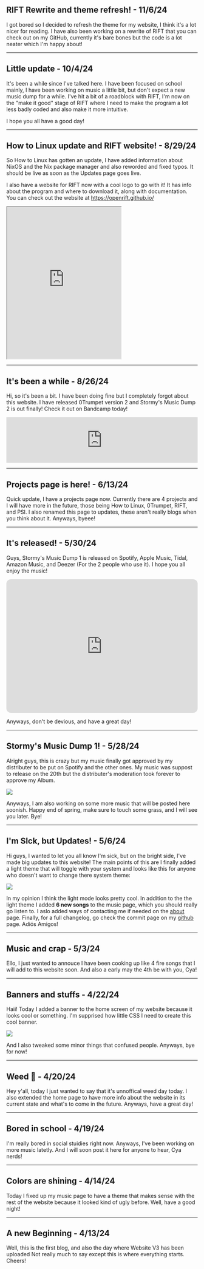 ## RIFT Rewrite and theme refresh! - 11/6/24

I got bored so I decided to refresh the theme for my website, I think it's a lot nicer for reading. I have also been working on a rewrite of RIFT that you can check out on my GitHub, currently it's bare bones but the code is a lot neater which I'm happy about!

---

## Little update - 10/4/24

It's been a while since I've talked here. I have been focused on school mainly, I have been working on music a little bit, but don't expect a new music dump for a while. I've hit a bit of a roadblock with RIFT, I'm now on the "make it good" stage of RIFT where I need to make the program a lot less badly coded and also make it more intuitive.

I hope you all have a good day!

<hr>

## How to Linux update and RIFT website! - 8/29/24

So How to Linux has gotten an update, I have added information about NixOS and the Nix package manager and also reworded and fixed typos. It should be live as soon as the Updates page goes live.

I also have a website for RIFT now with a cool logo to go with it! It has info about the program and where to download it, along with documentation. You can check out the website at https://openrift.github.io/

<iframe src="https://openrift.github.io/" height="400"></iframe>

<hr>

## It's been a while - 8/26/24

Hi, so it's been a bit. I have been doing fine but I completely forgot about this website. I have released 0Trumpet version 2 and Stormy's Music Dump 2 is out finally! Check it out on Bandcamp today!

<iframe style="border: 0; width: 100%; height: 120px;" src="https://bandcamp.com/EmbeddedPlayer/album=1272783063/size=large/bgcol=333333/linkcol=9a64ff/tracklist=false/artwork=small/transparent=true/" seamless><a href="https://0stormy.bandcamp.com/album/stormys-music-dump-2">Stormy&#39;s Music Dump 2 by 0Stormy</a></iframe>

<hr>

## Projects page is here! - 6/13/24

Quick update, I have a projects page now. Currently there are 4 projects and I will have more in the future, those being How to Linux, 0Trumpet, RIFT, and PSI. I also renamed this page to updates, these aren't really blogs when you think about it. Anyways, byeee!

<hr>

## It's released! - 5/30/24

Guys, Stormy's Music Dump 1 is released on Spotify, Apple Music, Tidal, Amazon Music, and Deezer (For the 2 people who use it). I hope you all enjoy the music!

<iframe style="border-radius:12px" src="https://open.spotify.com/embed/album/5C4p8nWI1p52RZKpYqf2kk?utm_source=generator" width="100%" height="352" frameBorder="0" allowfullscreen="" allow="autoplay; clipboard-write; encrypted-media; fullscreen; picture-in-picture" loading="lazy"></iframe>

Anyways, don't be devious, and have a great day!

<hr>

## Stormy's Music Dump 1! - 5/28/24
Alright guys, this is crazy but my music finally got approved by my distributer to be put on Spotify and the other ones. My music was suppost to release on the 20th but the distributer's moderation took forever to approve my Album.

<img src="assets/markdown/blog/52824/Approved.png">

Anyways, I am also working on some more music that will be posted here soonish. Happy end of spring, make sure to touch some grass, and I will see you later. Bye!

<hr>

## I'm SIck, but Updates! - 5/6/24
Hi guys, I wanted to let you all know I'm sick, but on the bright side, I've made big updates to this website! The main points of this are I finally added a light theme that will toggle with your system and looks like this for anyone who doesn't want to change there system theme:

<img src="assets/markdown/blog/50624/lightTheme.png">

In my opinion I think the light mode looks pretty cool. In addition to the the light theme I added **6 new songs** to the music page, which you should really go listen to. I aslo added ways of contacting me if needed on the <a href="about.html">about</a> page. Finally, for a full changelog, go check the commit page on my <a href="https://github.com/0hStormy/0hStormy.github.io/commits/main/">github</a> page. Adiós Amigos!

<hr>

## Music and crap - 5/3/24
Ello, I just wanted to annouce I have been cooking up like 4 fire songs that I will add to this website soon. And also a early may the 4th be with you, Cya!

<hr>

## Banners and stuffs - 4/22/24
Haii! Today I added a banner to the home screen of my website because it looks cool or something. I'm supprised how little CSS I need to create this cool banner.

<img src="assets/markdown/blog/42224/averagecss.png">

And I also tweaked some minor things that confused people. Anyways, bye for now!

<hr>

## Weed 🤤 - 4/20/24
Hey y'all, today I just wanted to say that it's unnoffical weed day today. I also extended the home page to have more info about the website in its current state and what's to come in the future. Anyways, have a great day!

<hr>

## Bored in school - 4/19/24
I'm really bored in social stuidies right now. Anyways, I've been working on more music latetly. And I will soon post it here for anyone to hear, Cya nerds!

<hr>

## Colors are shining - 4/14/24
Today I fixed up my music page to have a theme that makes sense with the rest of the website because it looked kind of ugly before. Well, have a good night!

<hr>

## A new Beginning - 4/13/24
Well, this is the first blog, and also the day where Website V3 has been uploaded Not really much to say except this is where everything starts. Cheers!
